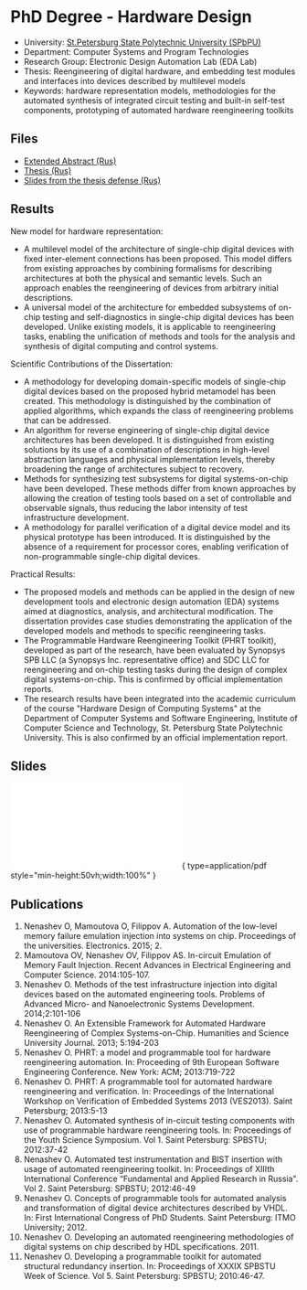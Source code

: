 # PhD Degree - Hardware Design

* University: [St.Petersburg State Polytechnic University (SPbPU)](https://english.spbstu.ru/)
* Department: Computer Systems and Program Technologies
* Research Group: Electronic Design Automation Lab (EDA Lab)
* Thesis: Reengineering of digital hardware, and embedding test modules and interfaces into devices described by multilevel models
* Keywords: hardware representation models, methodologies for the automated synthesis of integrated circuit testing and built-in self-test components, prototyping of automated hardware reengineering toolkits

## Files

* [Extended Abstract (Rus)](./extended-abstract.pdf)
* [Thesis (Rus)](./thesis.pdf)
* [Slides from the thesis defense (Rus)](./defense-slides.pdf)

## Results

New model for hardware representation:

* A multilevel model of the architecture of single-chip digital devices with fixed inter-element connections has been proposed.
  This model differs from existing approaches by combining formalisms for describing architectures at both the physical and semantic levels.
  Such an approach enables the reengineering of devices from arbitrary initial descriptions.
* A universal model of the architecture for embedded subsystems of on-chip testing and self-diagnostics in single-chip digital devices has been developed. Unlike existing models, it is applicable to reengineering tasks, enabling the unification of methods and tools for the analysis and synthesis of digital computing and control systems.

Scientific Contributions of the Dissertation:

* A methodology for developing domain-specific models of single-chip digital devices based on the proposed hybrid metamodel has been created.
  This methodology is distinguished by the combination of applied algorithms, which expands the class of reengineering problems that can be addressed.
* An algorithm for reverse engineering of single-chip digital device architectures has been developed.
  It is distinguished from existing solutions by its use of a combination of descriptions in high-level abstraction languages and physical implementation levels,
  thereby broadening the range of architectures subject to recovery.
* Methods for synthesizing test subsystems for digital systems-on-chip have been developed.
  These methods differ from known approaches by allowing the creation of testing tools based on a set of controllable and observable signals,
  thus reducing the labor intensity of test infrastructure development.
* A methodology for parallel verification of a digital device model and its physical prototype has been introduced.
  It is distinguished by the absence of a requirement for processor cores, enabling verification of non-programmable single-chip digital devices.

Practical Results:

* The proposed models and methods can be applied in the design of new development tools and electronic design automation (EDA) systems
  aimed at diagnostics, analysis, and architectural modification.
  The dissertation provides case studies demonstrating the application of the developed models and methods to specific reengineering tasks.
* The Programmable Hardware Reengineering Toolkit (PHRT toolkit), developed as part of the research,
  have been evaluated by Synopsys SPB LLC (a Synopsys Inc. representative office)
  and SDC LLC for reengineering and on-chip testing tasks during the design of complex digital systems-on-chip.
 This is confirmed by official implementation reports.
* The research results have been integrated into the academic curriculum of the course "Hardware Design of Computing Systems" at the 
  Department of Computer Systems and Software Engineering, Institute of Computer Science and Technology, St. Petersburg State Polytechnic University.
  This is also confirmed by an official implementation report.

## Slides

![PhD Slides](./defense-slides.pdf){ type=application/pdf style="min-height:50vh;width:100%" }

## Publications

1. Nenashev O, Mamoutova O, Filippov A. Automation of the low-level memory failure emulation injection into systems on chip. Proceedings of the universities. Electronics. 2015; 2.
2. Mamoutova OV, Nenashev OV, Filippov AS. In-circuit Emulation of Memory Fault Injection. Recent Advances in Electrical Engineering and Computer Science. 2014:105-107.
3. Nenashev O. Methods of the test infrastructure injection into digital devices based on the automated engineering tools. Problems of Advanced Micro- and Nanoelectronic Systems Development. 2014;2:101-106
4. Nenashev O. An Extensible Framework for Automated Hardware Reengineering of Complex Systems-on-Chip. Humanities and Science University Journal. 2013; 5:194-203
5. Nenashev O. PHRT: a model and programmable tool for hardware reengineering automation. In: Proceeding of 9th European Software Engineering Conference. New York: ACM; 2013:719-722
6. Nenashev O. PHRT: A programmable tool for automated hardware reengineering and verification. In: Proceedings of the International Workshop on Verification of Embedded Systems 2013 (VES2013). Saint Petersburg; 2013:5-13
7. Nenashev O. Automated synthesis of in-circuit testing components with use of programmable hardware reengineering tools. In: Proceedings of the Youth Science Symposium. Vol 1. Saint Petersburg: SPBSTU; 2012:37-42
8. Nenashev O. Automated test instrumentation and BIST insertion with usage of automated reengineering toolkit. In: Proceedings of XIIIth International Conference “Fundamental and Applied Research in Russia". Vol 2. Saint Petersburg: SPBSTU; 2012:46-49
9. Nenashev O. Concepts of programmable tools for automated analysis and transformation of digital device architectures described by VHDL. In: First International Congress of PhD Students. Saint Petersburg: ITMO University; 2012.
10. Nenashev O. Developing an automated reengineering methodologies of digital systems on chip described by HDL specifications. 2011.
12. Nenashev O. Developing a programmable toolkit for automated structural redundancy insertion. In: Proceedings of XXXIX SPBSTU Week of Science. Vol 5. Saint Petersburg: SPBSTU; 2010:46-47.
